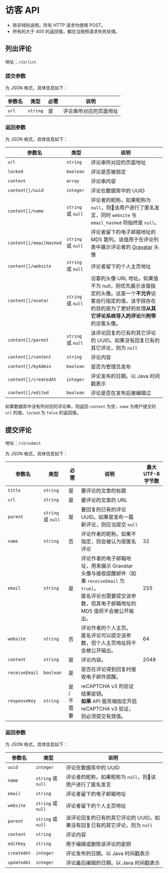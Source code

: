 # 访客 API

* 除非特别说明，所有 HTTP 请求均使用 POST。
* 所有的大于 400 的返回值，都应当按照请求失败处理。

## 列出评论

地址：`/v3/list`

### 提交参数

为 JSON 格式，具体信息如下：

| 参数名 | 类型 | 必需 | 说明 |
| - | - | - | - |
| `url` | `string` | 是 | 评论串所对应的页面地址 |

### 返回参数

为 JSON 格式，具体信息如下：

| 参数名 | 类型 | 说明 |
| - | - | - |
| `url` | `string` | 评论串所对应的页面地址 |
| `locked` | `boolean` | 评论是否被锁定 |
| `content` | `array` | 评论串内容 |
| `content[]/uuid` | `integer` | 评论在数据库中的 UUID |
| `content[]/name` | `string` 或 `null` | 评论者的昵称。如果昵称为 `null`，则该用户进行了匿名发言，同时 `website` 与 `email_hashed` 将始终是 `null`。 |
| `content[]/emailHashed` | `string` 或 `null` | 评论者留下的电子邮箱地址的 MD5 散列。该值用于在评论列表中展示评论者的 [Gravatar](https://gravatar.com/) 头像 |
| `content[]/website` | `string` 或 `null` | 评论者留下的个人主页地址 |
| `content[]/avatar` | `string` 或 `null` | 访客的头像 URL 地址。如果值不为 null，则优先展示该值指定的头像。这是一个**不允许**访客自行指定的值，该字段存在的目的是为了更好的处理**从其它评论系统导入的评论**所**附带**的访客头像。 |
| `content[]/parent` | `string` 或 `null` | 该评论回复的已有的其它评论的 UUID。如果没有回复已有的其它评论，则为 `null` |
| `content[]/content` | `string` | 评论内容 |
| `content[]/byAdmin` | `boolean` | 是否为管理员发布 |
| `content[]/createdAt` | `integer` | 评论发布的日期。以 Java 时间戳表示 |
| `content[]/edited` | `boolean` | 评论是否在发布后被编辑过 |

如果数据库中没有所对应的评论串，则返回 `content` 为空，`name` 为用户提交的 `url` 的值，`locked` 为 `false` 的返回值。

## 提交评论

地址：`/v3/submit`

为 JSON 格式，具体信息如下：

| 参数名 | 类型 | 必需 | 说明 | 最大 UTF-8 字节数 |
| - | - | - | - | - |
| `title` | `string` | 是 | 要评论的文章的标题 | |
| `url` | `string` | 是 | 要评论的文章的 URL | |
| `parent` | `string` 或 `null` | 是 | 要回复的已有的评论 UUID。如果是发布一篇新评论，则应当提交 `null` | |
| `name` | `string` | 否 | 评论作者的昵称。如果不指定，则会被认为是匿名评论 | 32 |
| `email` | `string` | 是 | 评论作者的电子邮箱地址，用来展示 Gravatar 头像与接收提醒邮件（如果 `receiveEmail` 为 `true`）。<br>匿名评论也需要提交该参数，但其电子邮箱地址的 MD5 值将不会被公开输出。 | 255 |
| `website` | `string` | 否 | 评论作者的个人主页。<br>匿名评论可以提交该参数，但个人主页地址将不会被公开输出。 | 64 |
| `content` | `string` | 是 | 评论内容。 | 2048 |
| `receiveEmail` | `boolean` | 是 | 是否在评论得到回复时接收电子邮件提醒。 | |
| `responseKey` | `string` | 是 / 不需要 | reCAPTCHA v3 的验证结果密钥。<br>**如果** API 服务端指定开启 reCAPTCHA v3 验证，则必须提交有效值。 | |

### 返回参数

为 JSON 格式，具体信息如下：

| 参数名 | 类型 | 说明 |
| - | - | - |
| `uuid` |  `integer` | 评论在数据库中的 UUID |
| `name` |  `string` 或 `null` | 评论者的昵称。如果昵称为 `null`，则该用户进行了匿名发言 |
| `email` |  `string` | 评论者留下的电子邮箱地址 |
| `website` |  `string` 或 `null` | 评论者留下的个人主页地址 |
| `parent` |  `string` 或 `null` | 该评论回复的已有的其它评论的 UUID。如果没有回复已有的其它评论，则为 `null` |
| `content` |  `string` | 评论内容 |
| `editKey` |  `string` | 用于编辑或删除该评论的密钥 |
| `createdAt` |  `integer` | 评论发布的日期。以 Java 时间戳表示 |
| `updatedAt` |  `integer` | 评论最后编辑的日期。以 Java 时间戳表示 |
